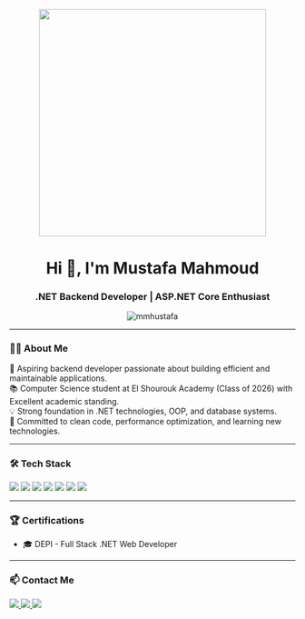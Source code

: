 <p align="center">
  <img src="https://media.giphy.com/media/qgQUggAC3Pfv687qPC/giphy.gif" width="400" />
</p>

<h1 align="center">Hi 👋, I'm Mustafa Mahmoud</h1>
<h3 align="center">.NET Backend Developer | ASP.NET Core Enthusiast</h3>

<p align="center">
  <img src="https://komarev.com/ghpvc/?username=mmhustafa&label=Profile%20views&color=0e75b6&style=flat" alt="mmhustafa" />
</p>

---

### 🧑‍💻 About Me
🚀 Aspiring backend developer passionate about building efficient and maintainable applications.  
📚 Computer Science student at El Shourouk Academy (Class of 2026) with Excellent academic standing.  
💡 Strong foundation in .NET technologies, OOP, and database systems.  
🎯 Committed to clean code, performance optimization, and learning new technologies.

---

### 🛠️ Tech Stack
<p align="left">
  <img src="https://img.shields.io/badge/C%23-239120?style=for-the-badge&logo=csharp&logoColor=white"/>
  <img src="https://img.shields.io/badge/Java-007396?style=for-the-badge&logo=java&logoColor=white"/>
  <img src="https://img.shields.io/badge/.NET-512BD4?style=for-the-badge&logo=dotnet&logoColor=white"/>
  <img src="https://img.shields.io/badge/Entity%20Framework-512BD4?style=for-the-badge&logo=.net&logoColor=white"/>
  <img src="https://img.shields.io/badge/SQL%20Server-CC2927?style=for-the-badge&logo=microsoftsqlserver&logoColor=white"/>
  <img src="https://img.shields.io/badge/Git-F05032?style=for-the-badge&logo=git&logoColor=white"/>
  <img src="https://img.shields.io/badge/GitHub-181717?style=for-the-badge&logo=github&logoColor=white"/>
</p>

---

### 🏆 Certifications
- 🎓 DEPI - Full Stack .NET Web Developer

---

### 📫 Contact Me

<p align="left">
  <a href="https://www.linkedin.com/in/mmhustafa" target="_blank">
    <img src="https://img.shields.io/badge/LinkedIn-0A66C2?style=for-the-badge&logo=linkedin&logoColor=white" />
  </a>
  <a href="mailto:mmh.ustafa9@gmail.com" target="_blank">
    <img src="https://img.shields.io/badge/Gmail-D14836?style=for-the-badge&logo=gmail&logoColor=white" />
  </a>
  <a href="https://github.com/mmhustafa" target="_blank">
    <img src="https://img.shields.io/badge/GitHub-181717?style=for-the-badge&logo=github&logoColor=white" />
  </a>
</p>
